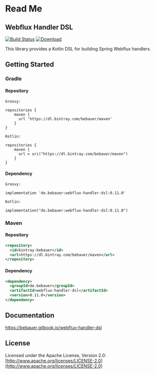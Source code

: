 # Read Me

## Webflux Handler DSL

[![Build Status](https://travis-ci.org/bebauer/webflux-handler-dsl.svg?branch=master)](https://travis-ci.org/bebauer/gcloud-scala) [![Download](https://api.bintray.com/packages/bebauer/maven/webflux-handler-dsl/images/download.svg) ](https://bintray.com/bebauer/maven/webflux-handler-dsl/_latestVersion)

This library provides a Kotlin DSL for building Spring Webflux handlers.

## Getting Started

### Gradle

#### Repository

```text
Groovy:

repositories {
    maven {
      url 'https://dl.bintray.com/bebauer/maven'
    }
}

Kotlin:

repositories {
    maven {
      url = uri("https://dl.bintray.com/bebauer/maven")
    }
}
```

#### Dependency

```text
Groovy:

implementation 'de.bebauer:webflux-handler-dsl:0.11.0'

Kotlin:

implementation("de.bebauer:webflux-handler-dsl:0.11.0")
```

### Maven

#### Repository

```xml
<repository>
  <id>bintray-bebauer</id>
  <url>https://dl.bintray.com/bebauer/maven</url>
</repository>
```

#### Dependency

```xml
<dependency>
  <groupId>de.bebauer</groupId>
  <artifactId>webflux-handler-dsl</artifactId>
  <version>0.11.0</version>
</dependency>
```

## Documentation

https://bebauer.gitbook.io/webflux-handler-dsl

## License

Licensed under the Apache License, Version 2.0: [http://www.apache.org/licenses/LICENSE-2.0](http://www.apache.org/licenses/LICENSE-2.0)

